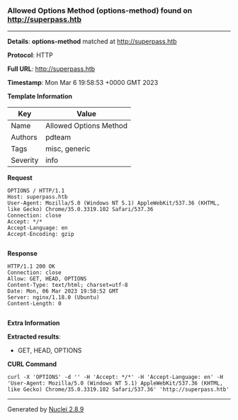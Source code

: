 ### Allowed Options Method (options-method) found on http://superpass.htb
---
**Details**: **options-method**  matched at http://superpass.htb

**Protocol**: HTTP

**Full URL**: http://superpass.htb

**Timestamp**: Mon Mar 6 19:58:53 +0000 GMT 2023

**Template Information**

| Key | Value |
|---|---|
| Name | Allowed Options Method |
| Authors | pdteam |
| Tags | misc, generic |
| Severity | info |

**Request**
```http
OPTIONS / HTTP/1.1
Host: superpass.htb
User-Agent: Mozilla/5.0 (Windows NT 5.1) AppleWebKit/537.36 (KHTML, like Gecko) Chrome/35.0.3319.102 Safari/537.36
Connection: close
Accept: */*
Accept-Language: en
Accept-Encoding: gzip


```

**Response**
```http
HTTP/1.1 200 OK
Connection: close
Allow: GET, HEAD, OPTIONS
Content-Type: text/html; charset=utf-8
Date: Mon, 06 Mar 2023 19:58:52 GMT
Server: nginx/1.18.0 (Ubuntu)
Content-Length: 0


```

**Extra Information**

**Extracted results**:

- GET, HEAD, OPTIONS



**CURL Command**
```
curl -X 'OPTIONS' -d '' -H 'Accept: */*' -H 'Accept-Language: en' -H 'User-Agent: Mozilla/5.0 (Windows NT 5.1) AppleWebKit/537.36 (KHTML, like Gecko) Chrome/35.0.3319.102 Safari/537.36' 'http://superpass.htb'
```
---
Generated by [Nuclei 2.8.9](https://github.com/projectdiscovery/nuclei)